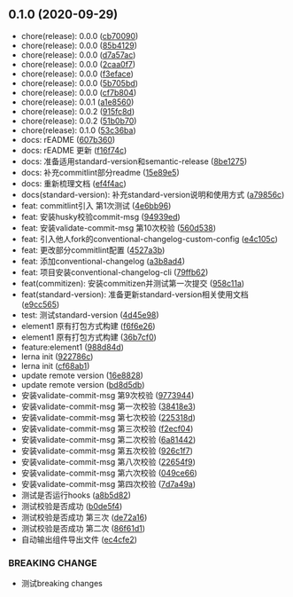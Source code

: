 ## 0.1.0 (2020-09-29)

* chore(release): 0.0.0 ([cb70090](https://github.com/qinzhiwei1993/lerna-changelog/commit/cb70090))
* chore(release): 0.0.0 ([85b4129](https://github.com/qinzhiwei1993/lerna-changelog/commit/85b4129))
* chore(release): 0.0.0 ([d7a57ac](https://github.com/qinzhiwei1993/lerna-changelog/commit/d7a57ac))
* chore(release): 0.0.0 ([2caa0f7](https://github.com/qinzhiwei1993/lerna-changelog/commit/2caa0f7))
* chore(release): 0.0.0 ([f3eface](https://github.com/qinzhiwei1993/lerna-changelog/commit/f3eface))
* chore(release): 0.0.0 ([5b705bd](https://github.com/qinzhiwei1993/lerna-changelog/commit/5b705bd))
* chore(release): 0.0.0 ([cf7b804](https://github.com/qinzhiwei1993/lerna-changelog/commit/cf7b804))
* chore(release): 0.0.1 ([a1e8560](https://github.com/qinzhiwei1993/lerna-changelog/commit/a1e8560))
* chore(release): 0.0.2 ([915fc8d](https://github.com/qinzhiwei1993/lerna-changelog/commit/915fc8d))
* chore(release): 0.0.2 ([51b0b70](https://github.com/qinzhiwei1993/lerna-changelog/commit/51b0b70))
* chore(release): 0.1.0 ([53c36ba](https://github.com/qinzhiwei1993/lerna-changelog/commit/53c36ba))
* docs: rEADME ([607b360](https://github.com/qinzhiwei1993/lerna-changelog/commit/607b360))
* docs: rEADME 更新 ([f16f74c](https://github.com/qinzhiwei1993/lerna-changelog/commit/f16f74c))
* docs: 准备适用standard-version和semantic-release ([8be1275](https://github.com/qinzhiwei1993/lerna-changelog/commit/8be1275))
* docs: 补充commitlint部分readme ([15e89e5](https://github.com/qinzhiwei1993/lerna-changelog/commit/15e89e5))
* docs: 重新梳理文档 ([ef4f4ac](https://github.com/qinzhiwei1993/lerna-changelog/commit/ef4f4ac))
* docs(standard-version): 补充standard-version说明和使用方式 ([a79856c](https://github.com/qinzhiwei1993/lerna-changelog/commit/a79856c))
* feat: commitlint引入 第1次测试 ([4e6bb96](https://github.com/qinzhiwei1993/lerna-changelog/commit/4e6bb96))
* feat: 安装husky校验commit-msg ([94939ed](https://github.com/qinzhiwei1993/lerna-changelog/commit/94939ed))
* feat: 安装validate-commit-msg 第10次校验 ([560d538](https://github.com/qinzhiwei1993/lerna-changelog/commit/560d538))
* feat: 引入他人fork的conventional-changelog-custom-config ([e4c105c](https://github.com/qinzhiwei1993/lerna-changelog/commit/e4c105c))
* feat: 更改部分commitlint配置 ([4527a3b](https://github.com/qinzhiwei1993/lerna-changelog/commit/4527a3b))
* feat: 添加conventional-changelog ([a3b8ad4](https://github.com/qinzhiwei1993/lerna-changelog/commit/a3b8ad4))
* feat: 项目安装conventional-changelog-cli ([79ffb62](https://github.com/qinzhiwei1993/lerna-changelog/commit/79ffb62))
* feat(commitizen): 安装commitizen并测试第一次提交 ([958c11a](https://github.com/qinzhiwei1993/lerna-changelog/commit/958c11a))
* feat(standard-version): 准备更新standard-version相关使用文档 ([e9cc565](https://github.com/qinzhiwei1993/lerna-changelog/commit/e9cc565))
* test: 测试standard-version ([4d45e98](https://github.com/qinzhiwei1993/lerna-changelog/commit/4d45e98))
* element1 原有打包方式构建 ([f6f6e26](https://github.com/qinzhiwei1993/lerna-changelog/commit/f6f6e26))
* element1 原有打包方式构建 ([36b7cf0](https://github.com/qinzhiwei1993/lerna-changelog/commit/36b7cf0))
* feature:element1 ([988d84d](https://github.com/qinzhiwei1993/lerna-changelog/commit/988d84d))
* lerna init ([922786c](https://github.com/qinzhiwei1993/lerna-changelog/commit/922786c))
* lerna init ([cf68ab1](https://github.com/qinzhiwei1993/lerna-changelog/commit/cf68ab1))
* update remote version ([16e8828](https://github.com/qinzhiwei1993/lerna-changelog/commit/16e8828))
* update remote version ([bd8d5db](https://github.com/qinzhiwei1993/lerna-changelog/commit/bd8d5db))
* 安装validate-commit-msg 第9次校验 ([9773944](https://github.com/qinzhiwei1993/lerna-changelog/commit/9773944))
* 安装validate-commit-msg 第一次校验 ([38418e3](https://github.com/qinzhiwei1993/lerna-changelog/commit/38418e3))
* 安装validate-commit-msg 第七次校验 ([225318d](https://github.com/qinzhiwei1993/lerna-changelog/commit/225318d))
* 安装validate-commit-msg 第三次校验 ([f2ecf04](https://github.com/qinzhiwei1993/lerna-changelog/commit/f2ecf04))
* 安装validate-commit-msg 第二次校验 ([6a81442](https://github.com/qinzhiwei1993/lerna-changelog/commit/6a81442))
* 安装validate-commit-msg 第五次校验 ([926c1f7](https://github.com/qinzhiwei1993/lerna-changelog/commit/926c1f7))
* 安装validate-commit-msg 第八次校验 ([22654f9](https://github.com/qinzhiwei1993/lerna-changelog/commit/22654f9))
* 安装validate-commit-msg 第六次校验 ([049ce66](https://github.com/qinzhiwei1993/lerna-changelog/commit/049ce66))
* 安装validate-commit-msg 第四次校验 ([7d7a49a](https://github.com/qinzhiwei1993/lerna-changelog/commit/7d7a49a))
* 测试是否运行hooks ([a8b5d82](https://github.com/qinzhiwei1993/lerna-changelog/commit/a8b5d82))
* 测试校验是否成功 ([b0de5f4](https://github.com/qinzhiwei1993/lerna-changelog/commit/b0de5f4))
* 测试校验是否成功 第三次 ([de72a16](https://github.com/qinzhiwei1993/lerna-changelog/commit/de72a16))
* 测试校验是否成功 第二次 ([86f61d1](https://github.com/qinzhiwei1993/lerna-changelog/commit/86f61d1))
* 自动输出组件导出文件 ([ec4cfe2](https://github.com/qinzhiwei1993/lerna-changelog/commit/ec4cfe2))


### BREAKING CHANGE

* 测试breaking changes


